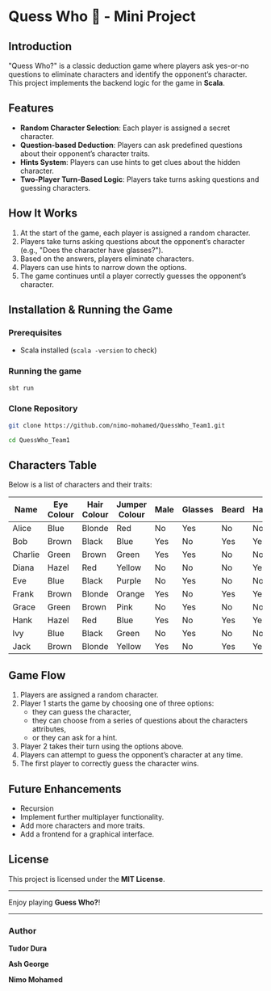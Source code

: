 # Quess Who 🔎 - Mini Project

## Introduction
"Quess Who?" is a classic deduction game where players ask yes-or-no questions to eliminate characters and identify the opponent’s character. This project implements the backend logic for the game in **Scala**.

## Features
- **Random Character Selection**: Each player is assigned a secret character.
- **Question-based Deduction**: Players can ask predefined questions about their opponent’s character traits.
- **Hints System**: Players can use hints to get clues about the hidden character.
- **Two-Player Turn-Based Logic**: Players take turns asking questions and guessing characters.

## How It Works
1. At the start of the game, each player is assigned a random character.
2. Players take turns asking questions about the opponent’s character (e.g., "Does the character have glasses?").
3. Based on the answers, players eliminate characters.
4. Players can use hints to narrow down the options.
5. The game continues until a player correctly guesses the opponent’s character.

## Installation & Running the Game
### Prerequisites
- Scala installed (`scala -version` to check)

### Running the game 
```sh
sbt run
```
### Clone Repository
```sh
git clone https://github.com/nimo-mohamed/QuessWho_Team1.git

cd QuessWho_Team1
```
## Characters Table
Below is a list of characters and their traits:

| Name    | Eye Colour | Hair Colour | Jumper Colour | Male | Glasses | Beard | Hat | Pet |
|---------|-----------|-------------|---------------|------|---------|-------|-----|-----|
| Alice   | Blue      | Blonde      | Red           | No   | Yes     | No    | No  | Yes |
| Bob     | Brown     | Black       | Blue          | Yes  | No      | Yes   | Yes | No  |
| Charlie | Green     | Brown       | Green         | Yes  | Yes     | No    | No  | Yes |
| Diana   | Hazel     | Red         | Yellow        | No   | No      | No    | Yes | No  |
| Eve     | Blue      | Black       | Purple        | No   | Yes     | No    | No  | Yes |
| Frank   | Brown     | Blonde      | Orange        | Yes  | No      | Yes   | Yes | No  |
| Grace   | Green     | Brown       | Pink          | No   | Yes     | No    | No  | Yes |
| Hank    | Hazel     | Red         | Blue          | Yes  | No      | Yes   | Yes | No  |
| Ivy     | Blue      | Black       | Green         | No   | Yes     | No    | No  | Yes |
| Jack    | Brown     | Blonde      | Yellow        | Yes  | No      | Yes   | Yes | No  |

## Game Flow
1. Players are assigned a random character.
2. Player 1 starts the game by choosing one of three options:
    - they can guess the character,
    - they can choose from a series of questions about the characters attributes,
    - or they can ask for a hint.
3. Player 2 takes their turn using the options above.
4. Players can attempt to guess the opponent’s character at any time.
5. The first player to correctly guess the character wins.

## Future Enhancements
- Recursion 
- Implement further multiplayer functionality.
- Add more characters and more traits. 
- Add a frontend for a graphical interface.

## License
This project is licensed under the **MIT License**.

---
Enjoy playing **Guess Who?**!

---
### Author
**Tudor Dura**

**Ash George**

**Nimo Mohamed**


